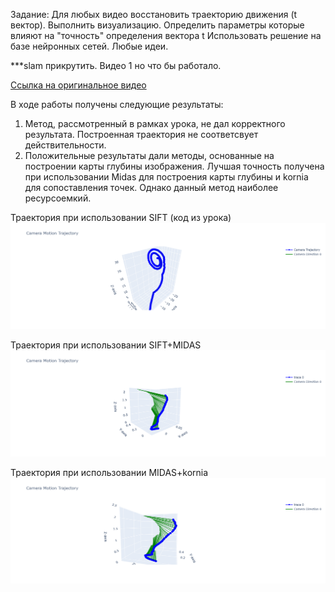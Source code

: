 Задание:
Для любых видео восстановить траекторию движения (t вектор). Выполнить визуализацию. 
Определить параметры которые влияют на "точность" определения вектора t
Использовать решение на базе нейронных сетей. 
Любые идеи. 

***slam прикрутить. 
Видео 1 но что бы работало.  

[Ссылка на оригинальное видео](https://drive.google.com/file/d/1clIgyBMa-jIDo3of92evlZPPGfdJ1GIm/view?usp=sharing)

В ходе работы получены следующие результаты:
1. Метод, рассмотренный в рамках урока, не дал корректного результата. Построенная траектория не соответсвует действительности.
2. Положительные результаты дали методы, основанные на построении карты глубины изображения. Лучшая точность получена при использовании Midas для построения карты глубины и kornia для сопоставления точек. Однако данный метод наиболее ресурсоемкий. 

Траектория при использовании SIFT (код из урока)
![SIFT](image.png)

Траектория при использовании SIFT+MIDAS 
![SIFT+MIDAS](image-1.png)

Траектория при использовании MIDAS+kornia 
![MIDAS+KORNIA](image-2.png)


